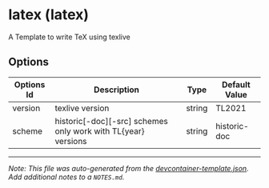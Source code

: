 # latex (latex)

A Template to write TeX using texlive

## Options

| Options Id | Description                                                   | Type   | Default Value |
| ---------- | ------------------------------------------------------------- | ------ | ------------- |
| version    | texlive version                                               | string | TL2021        |
| scheme     | historic[-doc][-src] schemes only work with TL{year} versions | string | historic-doc  |

---

_Note: This file was auto-generated from the [devcontainer-template.json](https://github.com/zydou/devcontainer-templates/blob/main/src/latex/devcontainer-template.json). Add additional notes to a `NOTES.md`._

